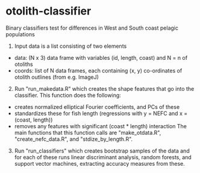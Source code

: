 # otolith-classifier
Binary classifiers test for differences in West and South coast pelagic populations

1) Input data is a list consisting of two elements
- data: (N x 3) data frame with variables (id, length, coast) and N = n of otoliths
- coords: list of N data frames, each containing (x, y) co-ordinates of otolith outlines (from e.g. ImageJ)

2) Run "run_makedata.R" which creates the shape features that go into the classifier. This function does the following:
- creates normalized elliptical Fourier coefficients, and PCs of these
- standardizes these for fish length (regressions with y = NEFC and x = (coast, length))
- removes any features with significant (coast * length) interaction 
The main functions that this function calls are "make_otdata.R", "create_nefc_data.R", and "stdize_by_length.R". 

3) Run "run_classifiers" which creates bootstrap samples of the data and for each of these runs linear discriminant analysis, random forests, and support vector machines, extracting accuracy measures from these.